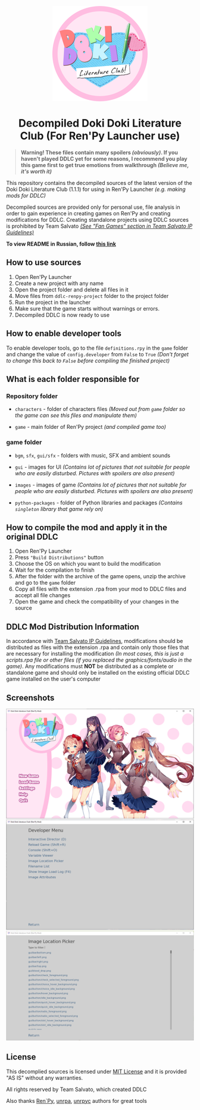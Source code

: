 <div align="center">
 <img src="https://raw.githubusercontent.com/SecondThundeR/DokiDoki-RenPy/your-reality/readme_files/logos/ddlc_logo.png" width="256px" height="256px" alt="DDLC-Logo">

 <h1>Decompiled Doki Doki Literature Club (For Ren'Py Launcher use)</h1>
</div>

> **Warning! These files contain many spoilers *(obviously)*. If you haven't played DDLC yet for some reasons, I recommend you play this game first to get true emotions from walkthrough *(Believe me, it's worth it)***

This repository contains the decompiled sources of the latest version of the Doki Doki Literature Club (1.1.1) for using in Ren'Py Launcher *(e.g. making mods for DDLC)*

Decompiled sources are provided only for personal use, file analysis in order to gain experience in creating games on Ren'Py and creating modifications for DDLC. Creating standalone projects using DDLC sources is prohibited by Team Salvato [*(See "Fan Games" section in Team Salvato IP Guidelines)*](http://teamsalvato.com/ip-guidelines/)

**To view README in Russian, follow [this link](https://github.com/SecondThundeR/DokiDoki-RenPy/blob/your-reality/README_RU.md)**

## How to use sources

1. Open Ren'Py Launcher
2. Create a new project with any name
3. Open the project folder and delete all files in it
4. Move files from `ddlc-renpy-project` folder to the project folder
5. Run the project in the launcher
6. Make sure that the game starts without warnings or errors.
7. Decompiled DDLC is now ready to use

## How to enable developer tools

To enable developer tools, go to the file `definitions.rpy` in the `game` folder and change the value of `config.developer` from `False` to `True` *(Don't forget to change this back to `False` before compiling the finished project)*

## What is each folder responsible for

### Repository folder

- `characters` - folder of characters files *(Moved out from `game` folder so the game can see this files and manipulate them)*

- `game` - main folder of Ren'Py project *(and compiled game too)*

### game folder

- `bgm`, `sfx`, `gui/sfx` - folders with music, SFX and ambient sounds

- `gui` - images for UI *(Contains lot of pictures that not suitable for people who are easily disturbed. Pictures with spoilers are also present)*

- `images` - images of game *(Contains lot of pictures that not suitable for people who are easily disturbed. Pictures with spoilers are also present)*

- `python-packages` - folder of Python libraries and packages *(Contains `singleton` library that game rely on)*

## How to compile the mod and apply it in the original DDLC

1. Open Ren'Py Launcher
2. Press `"Build Distributions"` button
3. Choose the OS on which you want to build the modification
4. Wait for the compilation to finish
5. After the folder with the archive of the game opens, unzip the archive and go to the `game` folder
6. Copy all files with the extension .rpa from your mod to DDLC files and accept all file changes
7. Open the game and check the compatibility of your changes in the source

## DDLC Mod Distribution Information

In accordance with [Team Salvato IP Guidelines](http://teamsalvato.com/ip-guidelines/), modifications should be distributed as files with the extension .rpa and contain only those files that are necessary for installing the modification *(In most cases, this is just a scripts.rpa file or other files (if you replaced the graphics/fonts/audio in the game)*. Any modifications must **NOT** be distributed as a complete or standalone game and should only be installed on the existing official DDLC game installed on the user's computer

## Screenshots

<div align="center">
 <img src="https://raw.githubusercontent.com/SecondThundeR/DokiDoki-RenPy/your-reality/readme_files/screenshots/main_menu.png" alt="DDLC with edited name">

 <img src="https://raw.githubusercontent.com/SecondThundeR/DokiDoki-RenPy/your-reality/readme_files/screenshots/dev_menu.png" alt="Developer Tools Screenshot">

 <img src="https://raw.githubusercontent.com/SecondThundeR/DokiDoki-RenPy/your-reality/readme_files/screenshots/image_loc_picker.png" alt="Image Location Picker Screenshot">
</div>

## License

This decomplied sources is licensed under [MIT License](https://github.com/SecondThundeR/DokiDoki-RenPy/blob/your-reality/LICENSE) and it is provided "AS IS" without any warranties.

All rights reserved by Team Salvato, which created DDLC

Also thanks [Ren`Py](https://github.com/renpy/renpy), [unrpa](https://github.com/Lattyware/unrpa), [unrpyc](https://github.com/CensoredUsername/unrpyc) authors for great tools
